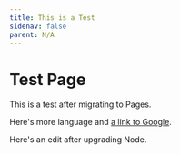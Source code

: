 ```yaml
---
title: This is a Test
sidenav: false
parent: N/A
---
```

# Test Page

This is a test after migrating to Pages.

Here's more language and [a link to Google](https://google.com).

Here's an edit after upgrading Node.